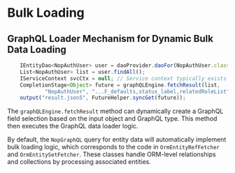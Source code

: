 # Bulk Loading

## GraphQL Loader Mechanism for Dynamic Bulk Data Loading

```javascript
    IEntityDao<NopAuthUser> user = daoProvider.daoFor(NopAuthUser.class);
    List<NopAuthUser> list = user.findAll();
    IServiceContext svcCtx = null; // Service context typically exists in the backend template runtime context
    CompletionStage<Object> future = graphQLEngine.fetchResult(list,
            "NopAuthUser", "...F_defaults,status_label,relatedRoleList", svcCtx);
    output("result.json5", FutureHelper.syncGet(future));
```

The `graphQLEngine.fetchResult` method can dynamically create a GraphQL field selection based on the input object and GraphQL type. This method then executes the GraphQL data loader logic.

By default, the `NopGraphQL` query for entity data will automatically implement bulk loading logic, which corresponds to the code in `OrmEntityRefFetcher` and `OrmEntitySetFetcher`. These classes handle ORM-level relationships and collections by processing associated entities.
